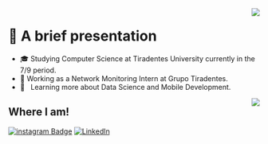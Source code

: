 <img align='right' src="https://github-readme-stats.vercel.app/api?username=joaovpnt&show_icons=true&include_all_commits=true&transparent"/>

# 👋 A brief presentation

- 🎓 Studying Computer Science at Tiradentes University currently in the 7/9 period.
- 💼 Working as a Network Monitoring Intern at Grupo Tiradentes.
- 🌱 &nbsp; Learning more about Data Science and Mobile Development.

<img align='right' src="https://github-readme-stats.vercel.app/api/top-langs/?username=joaovpnt&layout=compact&langs_count=8&transparent"/>

## Where I am!

[![instagram Badge](https://img.shields.io/badge/Instagram-E4405F?style=flat-square&logo=instagram&logoColor=white)](https://www.instagram.com/joaovpnt/) [![LinkedIn](https://img.shields.io/badge/-Linkedin-0e76a8?style=flat-square&logo=Linkedin&logoColor=white)](https://www.linkedin.com/in/joaovcpnt/)
